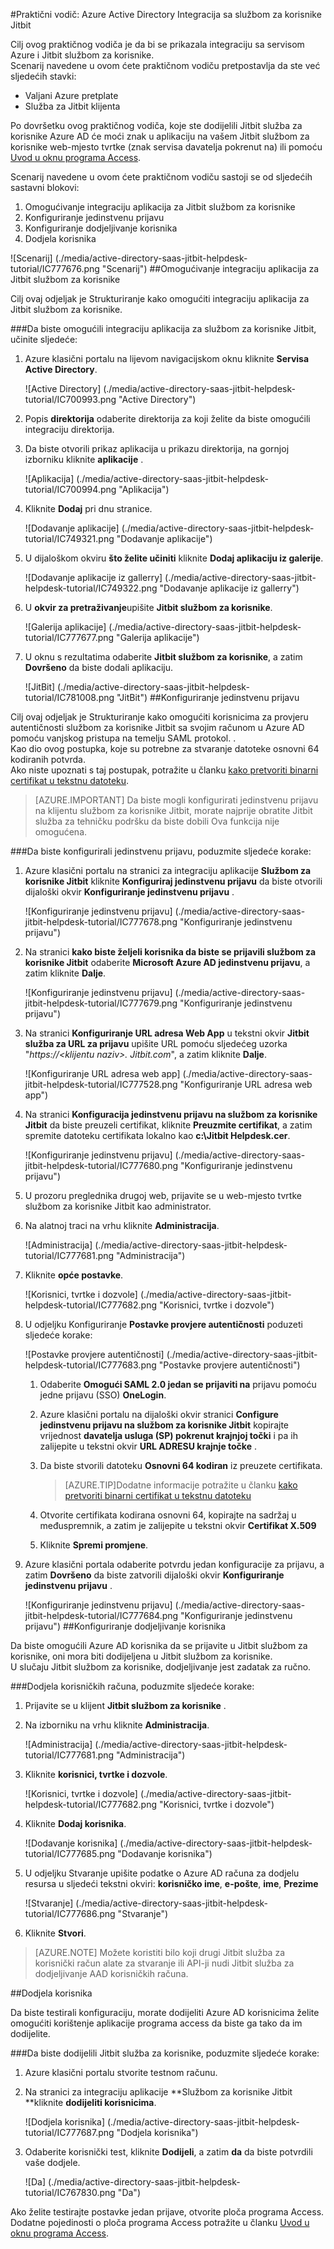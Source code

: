 <properties 
    pageTitle="Praktični vodič: Azure Active Directory Integracija sa službom za korisnike Jitbit | Microsoft Azure" 
    description="Saznajte kako koristiti službom za korisnike Jitbit s Azure Active Directory da biste omogućili jedinstvenu prijavu, automatiziranog dodjele resursa i više!" 
    services="active-directory" 
    authors="jeevansd"  
    documentationCenter="na" 
    manager="femila"/>
<tags 
    ms.service="active-directory" 
    ms.devlang="na" 
    ms.topic="article" 
    ms.tgt_pltfrm="na" 
    ms.workload="identity" 
    ms.date="09/29/2016" 
    ms.author="jeedes" />

#<a name="tutorial-azure-active-directory-integration-with-jitbit-helpdesk"></a>Praktični vodič: Azure Active Directory Integracija sa službom za korisnike Jitbit
  
Cilj ovog praktičnog vodiča je da bi se prikazala integraciju sa servisom Azure i Jitbit službom za korisnike.  
Scenarij navedene u ovom ćete praktičnom vodiču pretpostavlja da ste već sljedećih stavki:

-   Valjani Azure pretplate
-   Služba za Jitbit klijenta
  
Po dovršetku ovog praktičnog vodiča, koje ste dodijelili Jitbit služba za korisnike Azure AD će moći znak u aplikaciju na vašem Jitbit službom za korisnike web-mjesto tvrtke (znak servisa davatelja pokrenut na) ili pomoću [Uvod u oknu programa Access](active-directory-saas-access-panel-introduction.md).
  
Scenarij navedene u ovom ćete praktičnom vodiču sastoji se od sljedećih sastavni blokovi:

1.  Omogućivanje integraciju aplikacija za Jitbit službom za korisnike
2.  Konfiguriranje jedinstvenu prijavu
3.  Konfiguriranje dodjeljivanje korisnika
4.  Dodjela korisnika

![Scenarij] (./media/active-directory-saas-jitbit-helpdesk-tutorial/IC777676.png "Scenarij")
##<a name="enabling-the-application-integration-for-jitbit-helpdesk"></a>Omogućivanje integraciju aplikacija za Jitbit službom za korisnike
  
Cilj ovaj odjeljak je Strukturiranje kako omogućiti integraciju aplikacija za Jitbit službom za korisnike.

###<a name="to-enable-the-application-integration-for-jitbit-helpdesk-perform-the-following-steps"></a>Da biste omogućili integraciju aplikacija za službom za korisnike Jitbit, učinite sljedeće:

1.  Azure klasični portalu na lijevom navigacijskom oknu kliknite **Servisa Active Directory**.

    ![Active Directory] (./media/active-directory-saas-jitbit-helpdesk-tutorial/IC700993.png "Active Directory")

2.  Popis **direktorija** odaberite direktorija za koji želite da biste omogućili integraciju direktorija.

3.  Da biste otvorili prikaz aplikacija u prikazu direktorija, na gornjoj izborniku kliknite **aplikacije** .

    ![Aplikacija] (./media/active-directory-saas-jitbit-helpdesk-tutorial/IC700994.png "Aplikacija")

4.  Kliknite **Dodaj** pri dnu stranice.

    ![Dodavanje aplikacije] (./media/active-directory-saas-jitbit-helpdesk-tutorial/IC749321.png "Dodavanje aplikacije")

5.  U dijaloškom okviru **što želite učiniti** kliknite **Dodaj aplikaciju iz galerije**.

    ![Dodavanje aplikacije iz gallerry] (./media/active-directory-saas-jitbit-helpdesk-tutorial/IC749322.png "Dodavanje aplikacije iz gallerry")

6.  U **okvir za pretraživanje**upišite **Jitbit službom za korisnike**.

    ![Galerija aplikacije] (./media/active-directory-saas-jitbit-helpdesk-tutorial/IC777677.png "Galerija aplikacije")

7.  U oknu s rezultatima odaberite **Jitbit službom za korisnike**, a zatim **Dovršeno** da biste dodali aplikaciju.

    ![JitBit] (./media/active-directory-saas-jitbit-helpdesk-tutorial/IC781008.png "JitBit")
##<a name="configuring-single-sign-on"></a>Konfiguriranje jedinstvenu prijavu
  
Cilj ovaj odjeljak je Strukturiranje kako omogućiti korisnicima za provjeru autentičnosti službom za korisnike Jitbit sa svojim računom u Azure AD pomoću vanjskog pristupa na temelju SAML protokol. .  
Kao dio ovog postupka, koje su potrebne za stvaranje datoteke osnovni 64 kodiranih potvrda.  
Ako niste upoznati s taj postupak, potražite u članku [kako pretvoriti binarni certifikat u tekstnu datoteku](http://youtu.be/PlgrzUZ-Y1o).

>[AZURE.IMPORTANT] Da biste mogli konfigurirati jedinstvenu prijavu na klijentu službom za korisnike Jitbit, morate najprije obratite Jitbit služba za tehničku podršku da biste dobili Ova funkcija nije omogućena.

###<a name="to-configure-single-sign-on-perform-the-following-steps"></a>Da biste konfigurirali jedinstvenu prijavu, poduzmite sljedeće korake:

1.  Azure klasični portalu na stranici za integraciju aplikacije **Službom za korisnike Jitbit** kliknite **Konfiguriraj jedinstvenu prijavu** da biste otvorili dijaloški okvir **Konfiguriranje jedinstvenu prijavu** .

    ![Konfiguriranje jedinstvenu prijavu] (./media/active-directory-saas-jitbit-helpdesk-tutorial/IC777678.png "Konfiguriranje jedinstvenu prijavu")

2.  Na stranici **kako biste željeli korisnika da biste se prijavili službom za korisnike Jitbit** odaberite **Microsoft Azure AD jedinstvenu prijavu**, a zatim kliknite **Dalje**.

    ![Konfiguriranje jedinstvenu prijavu] (./media/active-directory-saas-jitbit-helpdesk-tutorial/IC777679.png "Konfiguriranje jedinstvenu prijavu")

3.  Na stranici **Konfiguriranje URL adresa Web App** u tekstni okvir **Jitbit služba za URL za prijavu** upišite URL pomoću sljedećeg uzorka "*https://\<klijentu naziv\>. Jitbit.com*", a zatim kliknite **Dalje**.

    ![Konfiguriranje URL adresa web app] (./media/active-directory-saas-jitbit-helpdesk-tutorial/IC777528.png "Konfiguriranje URL adresa web app")

4.  Na stranici **Konfiguracija jedinstvenu prijavu na službom za korisnike Jitbit** da biste preuzeli certifikat, kliknite **Preuzmite certifikat**, a zatim spremite datoteku certifikata lokalno kao **c:\\Jitbit Helpdesk.cer**.

    ![Konfiguriranje jedinstvenu prijavu] (./media/active-directory-saas-jitbit-helpdesk-tutorial/IC777680.png "Konfiguriranje jedinstvenu prijavu")

5.  U prozoru preglednika drugoj web, prijavite se u web-mjesto tvrtke službom za korisnike Jitbit kao administrator.

6.  Na alatnoj traci na vrhu kliknite **Administracija**.

    ![Administracija] (./media/active-directory-saas-jitbit-helpdesk-tutorial/IC777681.png "Administracija")

7.  Kliknite **opće postavke**.

    ![Korisnici, tvrtke i dozvole] (./media/active-directory-saas-jitbit-helpdesk-tutorial/IC777682.png "Korisnici, tvrtke i dozvole")

8.  U odjeljku Konfiguriranje **Postavke provjere autentičnosti** poduzeti sljedeće korake:

    ![Postavke provjere autentičnosti] (./media/active-directory-saas-jitbit-helpdesk-tutorial/IC777683.png "Postavke provjere autentičnosti")

    1.  Odaberite **Omogući SAML 2.0 jedan se prijaviti na** prijavu pomoću jedne prijavu (SSO) **OneLogin**.
    2.  Azure klasični portalu na dijaloški okvir stranici **Configure jedinstvenu prijavu na službom za korisnike Jitbit** kopirajte vrijednost **davatelja usluga (SP) pokrenut krajnjoj točki** i pa ih zalijepite u tekstni okvir **URL ADRESU krajnje točke** .
    3.  Da biste stvorili datoteku **Osnovni 64 kodiran** iz preuzete certifikata.
        
        >[AZURE.TIP]Dodatne informacije potražite u članku [kako pretvoriti binarni certifikat u tekstnu datoteku](http://youtu.be/PlgrzUZ-Y1o)

    4.  Otvorite certifikata kodirana osnovni 64, kopirajte na sadržaj u međuspremnik, a zatim je zalijepite u tekstni okvir **Certifikat X.509**
    5.  Kliknite **Spremi promjene**.

9.  Azure klasični portala odaberite potvrdu jedan konfiguracije za prijavu, a zatim **Dovršeno** da biste zatvorili dijaloški okvir **Konfiguriranje jedinstvenu prijavu** .

    ![Konfiguriranje jedinstvenu prijavu] (./media/active-directory-saas-jitbit-helpdesk-tutorial/IC777684.png "Konfiguriranje jedinstvenu prijavu")
##<a name="configuring-user-provisioning"></a>Konfiguriranje dodjeljivanje korisnika
  
Da biste omogućili Azure AD korisnika da se prijavite u Jitbit službom za korisnike, oni mora biti dodijeljena u Jitbit službom za korisnike.  
U slučaju Jitbit službom za korisnike, dodjeljivanje jest zadatak za ručno.

###<a name="to-provision-a-user-accounts-perform-the-following-steps"></a>Dodjela korisničkih računa, poduzmite sljedeće korake:

1.  Prijavite se u klijent **Jitbit službom za korisnike** .

2.  Na izborniku na vrhu kliknite **Administracija**.

    ![Administracija] (./media/active-directory-saas-jitbit-helpdesk-tutorial/IC777681.png "Administracija")

3.  Kliknite **korisnici, tvrtke i dozvole**.

    ![Korisnici, tvrtke i dozvole] (./media/active-directory-saas-jitbit-helpdesk-tutorial/IC777682.png "Korisnici, tvrtke i dozvole")

4.  Kliknite **Dodaj korisnika**.

    ![Dodavanje korisnika] (./media/active-directory-saas-jitbit-helpdesk-tutorial/IC777685.png "Dodavanje korisnika")

5.  U odjeljku Stvaranje upišite podatke o Azure AD računa za dodjelu resursa u sljedeći tekstni okviri: **korisničko ime**, **e-pošte**, **ime**, **Prezime**

    ![Stvaranje] (./media/active-directory-saas-jitbit-helpdesk-tutorial/IC777686.png "Stvaranje")

6.  Kliknite **Stvori**.

>[AZURE.NOTE] Možete koristiti bilo koji drugi Jitbit služba za korisnički račun alate za stvaranje ili API-ji nudi Jitbit služba za dodjeljivanje AAD korisničkih računa.

##<a name="assigning-users"></a>Dodjela korisnika
  
Da biste testirali konfiguraciju, morate dodijeliti Azure AD korisnicima želite omogućiti korištenje aplikacije programa access da biste ga tako da im dodijelite.

###<a name="to-assign-users-to-jitbit-helpdesk-perform-the-following-steps"></a>Da biste dodijelili Jitbit služba za korisnike, poduzmite sljedeće korake:

1.  Azure klasični portalu stvorite testnom računu.

2.  Na stranici za integraciju aplikacije **Službom za korisnike Jitbit **kliknite **dodijeliti korisnicima**.

    ![Dodjela korisnika] (./media/active-directory-saas-jitbit-helpdesk-tutorial/IC777687.png "Dodjela korisnika")

3.  Odaberite korisnički test, kliknite **Dodijeli**, a zatim **da** da biste potvrdili vaše dodjele.

    ![Da] (./media/active-directory-saas-jitbit-helpdesk-tutorial/IC767830.png "Da")
  
Ako želite testirajte postavke jedan prijave, otvorite ploča programa Access. Dodatne pojedinosti o ploča programa Access potražite u članku [Uvod u oknu programa Access](active-directory-saas-access-panel-introduction.md).